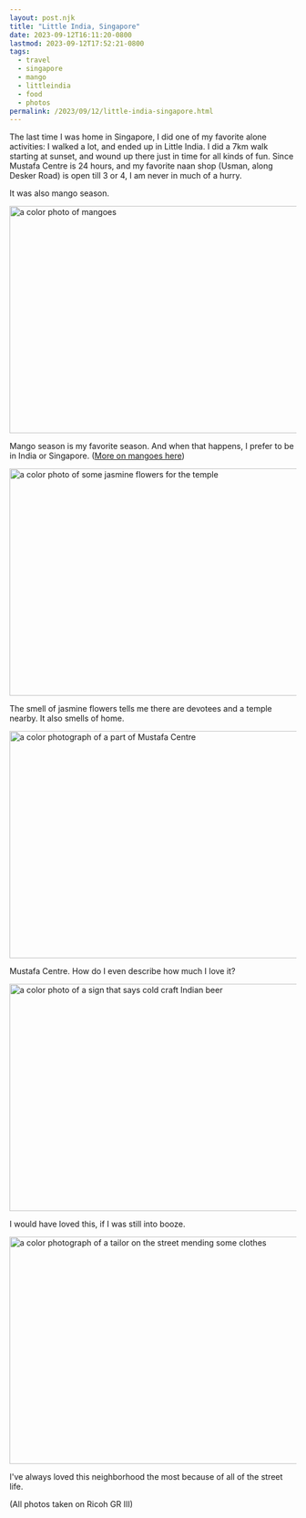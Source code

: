 ```yaml
---
layout: post.njk
title: "Little India, Singapore"
date: 2023-09-12T16:11:20-0800
lastmod: 2023-09-12T17:52:21-0800
tags:
  - travel
  - singapore
  - mango
  - littleindia
  - food
  - photos
permalink: /2023/09/12/little-india-singapore.html
---
```

The last time I was home in Singapore, I did one of my favorite alone activities: I walked a lot, and ended up in Little India. I did a 7km walk starting at sunset, and wound up there just in time for all kinds of fun. Since Mustafa Centre is 24 hours, and my favorite naan shop (Usman, along Desker Road) is open till 3 or 4, I am never in much of a hurry.

It was also mango season. 

<img src="/photos/uploads/r0006634.jpg" width="600" height="399" alt="a color photo of mangoes">

Mango season is my favorite season. And when that happens, I prefer to be in India or Singapore. ([More on mangoes here](https://buttondown.email/skinnylatte/archive/mango-madness/))

<img src="/photos/uploads/r0006638.jpg" width="600" height="399" alt="a color photo of some jasmine flowers for the temple">

The smell of jasmine flowers tells me there are devotees and a temple nearby. It also smells of home.

<img src="/photos/uploads/r0006653.jpg" width="600" height="399" alt="a color photograph of a part of Mustafa Centre">

Mustafa Centre. How do I even describe how much I love it?

<img src="/photos/uploads/r0006636.jpg" width="600" height="399" alt="a color photo of a sign that says cold craft Indian beer">

I would have loved this, if I was still into booze.

<img src="/photos/uploads/r0006639.jpg" width="600" height="399" alt="a color photograph of a tailor on the street mending some clothes">

I've always loved this neighborhood the most because of all of the street life.

(All photos taken on Ricoh GR III)
